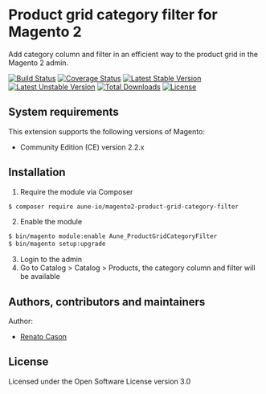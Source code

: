 # Product grid category filter for Magento 2
Add category column and filter in an efficient way to the product grid in the Magento 2 admin.

[![Build Status](https://travis-ci.org/aune-io/magento2-product-grid-category-filter.svg?branch=master)](https://travis-ci.org/aune-io/magento2-product-grid-category-filter)
[![Coverage Status](https://coveralls.io/repos/github/aune-io/magento2-product-grid-category-filter/badge.svg?branch=master)](https://coveralls.io/github/aune-io/magento2-product-grid-category-filter?branch=master)
[![Latest Stable Version](https://poser.pugx.org/aune-io/magento2-product-grid-category-filter/v/stable)](https://packagist.org/packages/aune-io/magento2-product-grid-category-filter)
[![Latest Unstable Version](https://poser.pugx.org/aune-io/magento2-product-grid-category-filter/v/unstable)](https://packagist.org/packages/aune-io/magento2-product-grid-category-filter)
[![Total Downloads](https://poser.pugx.org/aune-io/magento2-product-grid-category-filter/downloads)](https://packagist.org/packages/aune-io/magento2-product-grid-category-filter)
[![License](https://poser.pugx.org/aune-io/magento2-product-grid-category-filter/license)](https://packagist.org/packages/aune-io/magento2-product-grid-category-filter)

## System requirements
This extension supports the following versions of Magento:

*	Community Edition (CE) version 2.2.x

## Installation
1. Require the module via Composer
```bash
$ composer require aune-io/magento2-product-grid-category-filter
```

2. Enable the module
```bash
$ bin/magento module:enable Aune_ProductGridCategoryFilter
$ bin/magento setup:upgrade
```

3. Login to the admin
4. Go to Catalog > Catalog > Products, the category column and filter will be available

## Authors, contributors and maintainers

Author:
- [Renato Cason](https://github.com/renatocason)

## License
Licensed under the Open Software License version 3.0

